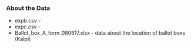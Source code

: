 ### About the Data
* expb.csv -
* expc.csv - 
* Ballot_box_A_form_080617.xlsx - data about the location of ballot boxs (Kalpi)

